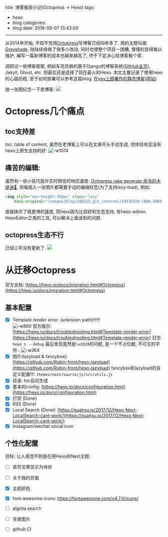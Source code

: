 title: 博客搬家小记(Octopress → Hexo)
tags:
  - hexo
  - blog
categories:
  - blog
date: 2018-08-07 13:43:00
---

从2014年开始, 不知不觉用[Octopress](http://octopress.org/)写博客已经四年多了. 用的主题叫做[Greyshade](https://shashankmehta.in/archive/2012/greyshade.html), 陆陆续续做了很多小改动, 同时也使整个项目一团糟, 慢慢的变得难以维护, 编写一篇新博客的成本也越来越高了, 终于下定决心给博客搬个家. 

调研过一些博客框架, 例如车亮亮做的基于Django的博客系统([GitHub主页](https://github.com/liangliangyy/DjangoBlog)), Jekyll, Ghost, etc. 但最后还是选择了现在最火的Hexo. 本文主要记录了使用hexo的心路历程, 至于如何部署可以参考这篇blog: [在vps上部署你的静态博客(网站)
](/blog/20170729/octopress-nginx-vps/)   

<!--more-->

放一张图纪念一下老博客:
![](/images/blog/180807_octopress_to_hexo/old_blog.png)


# Octopress几个痛点
## toc支持差
toc: table of content, 虽然在老博客上可以在文章开头手动生成, 但体验肯定没有hexo上原生支持的好:
![-w1074](/images/blog/180807_octopress_to_hexo/15336334210310.jpg)


## 痛苦的编辑:
虽然有一些小技巧提升实时预览的响应速度: [Octopress rake generate 命令的大提速🚀](/blog/20170812/rake-trick-octopress/), 但每插入一张图片都需要手动的编辑标签(为了支持lazy-load), 例如: 
```html
<img style="max-height:350px" class="lazy" 
    data-original="/images/blog/180315_git_internal/6993E92A-CB86-4BB9-9063-F3134BDC94D3.png">
```
直接抹杀了我更博的速度, 而hexo因为比较好的生态支持, 有hexo-admin, HexoEditor之类的工具, 可以解决上面说到的问题.

## octopress生态不行
已经三年没有更新了.
![](/images/blog/180807_octopress_to_hexo/github_octopress.png)   


# 从迁移Octopress
官方文档: [https://hexo.io/docs/migration.html#Octopress](https://hexo.io/docs/migration.html#Octopress)

## 基本配置
- [x] Template render error: (unknown path)!!!!!!   
![-w890](/images/blog/180807_octopress_to_hexo/15336323445390.jpg)
官方提示: [https://hexo.io/docs/troubleshooting.html#Template-render-error](https://hexo.io/docs/troubleshooting.html#Template-render-error)
日志`hexo s --debug`
最后发现竟然是`\u2028`的问题, 是一个不占位数, 不可见的字符..
![-w364](/images/blog/180807_octopress_to_hexo/15336324014527.jpg)
- [x] 图片(lazyload & fancybox):    
[https://github.com/Robin-front/hexo-lazyload](https://github.com/Robin-front/hexo-lazyload)
fancybox和lazyload的自定义配置!!!: `themes/next/source/js/src/utils.js`
- [x] 目录: toc自动生成
- [x] 基本的config: [https://hexo.io/docs/configuration.html](https://hexo.io/docs/configuration.html)
- [x] 打赏 (Done)
- [x] RSS (Done)
- [x] Local Search (Done): [https://guahsu.io/2017/12/Hexo-Next-LocalSearch-cant-work/](https://guahsu.io/2017/12/Hexo-Next-LocalSearch-cant-work/)
- [x] Instagram/wechat social icon

## 个性化配置
目标: 让人感觉不到是在用Hexo的Next主题.
- [ ] 首页文章显示为块状 
- [ ] 关于我的页面
- [x] 主题颜色
- [x] font-awesome icons: https://fontawesome.com/v4.7.0/icons/
- [ ] algolia search
- [ ] 背景图片
- [ ] github CI   






